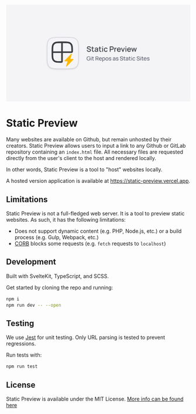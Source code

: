 <p align="center">
  <img src="https://raw.githubusercontent.com/SirajChokshi/static-preview/main/static/og.png" alt="Static Preview OG"/>
</p>

# Static Preview

Many websites are available on Github, but remain unhosted by their creators. Static Preview allows users to input a link to any Github or GitLab repository containing an `index.html` file. All necessary files are requested directly from the user's client to the host and rendered locally.

In other words, Static Preview is a tool to "host" websites locally.

A hosted version application is available at https://static-preview.vercel.app.

## Limitations

Static Preview is not a full-fledged web server. It is a tool to preview static websites. As such, it has the following limitations:

- Does not support dynamic content (e.g. PHP, Node.js, etc.) or a build process (e.g. Gulp, Webpack, etc.)
- [CORB](https://chromium.googlesource.com/chromium/src/+/master/services/network/cross_origin_read_blocking_explainer.md) blocks some requests (e.g. `fetch` requests to `localhost`)

## Development

Built with SvelteKit, TypeScript, and SCSS.

Get started by cloning the repo and running:

```sh
npm i
npm run dev -- --open
```

## Testing

We use [Jest](https://jestjs.io/) for unit testing. Only URL parsing is tested to prevent regressions.

Run tests with:

```sh
npm run test
```

## License

Static Preview is available under the MIT License. [More info can be found here](./LICENSE)
